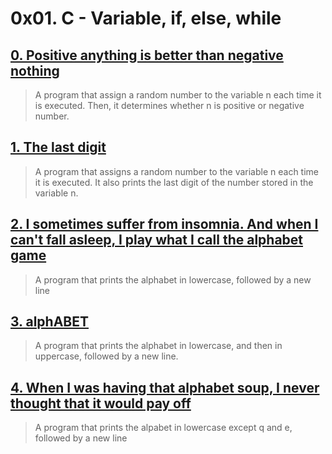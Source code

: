 # 0x01. C - Variable, if, else, while

## [0. Positive anything is better than negative nothing](./0-positive_or_negative.c)

> A program that assign a random number to the variable n each time
> it is executed. Then, it determines whether n is positive or negative number.

## [1. The last digit](./1-last_digit.c)

> A program that assigns a random number to the variable n
> each time it is executed. It also prints the last digit of
> the number stored in the variable n.

## [2. I sometimes suffer from insomnia. And when I can't fall asleep, I play what I call the alphabet game](./2-print_alphabet.c)

> A program that prints the alphabet in lowercase, followed by a new line

## [3. alphABET](./3-print_alphabets.c)

> A program that prints the alphabet in lowercase, and then in uppercase,
> followed by a new line.

## [4. When I was having that alphabet soup, I never thought that it would pay off](./4-print_alphabet.c)

> A program that prints the alpabet in lowercase except q and e, followed by a
> new line
